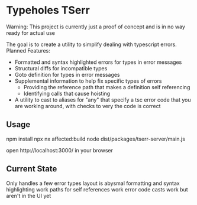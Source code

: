 # Typeholes TSerr

Warning: This project is currently just a proof of concept and is in no way ready for actual use

The goal is to create a utility to simplify dealing with typescript errors.
Planned Features:

- Formatted and syntax highlighted errors for types in error messages
- Structural diffs for incompatible types
- Goto definition for types in error messages
- Supplemental information to help fix specific types of errors
  - Providing the reference path that makes a definition self referencing
  - Identifying calls that cause hoisting
- A utility to cast to aliases for "any" that specify a tsc error code that you are working around, with checks to very the code is correct

## Usage

npm install
npx nx affected:build
node dist/packages/tserr-server/main.js <project path>

open http://localhost:3000/ in your browser

## Current State

Only handles a few error types
layout is abysmal
formatting and syntax highlighting work
paths for self references work
error code casts work but aren't in the UI yet
